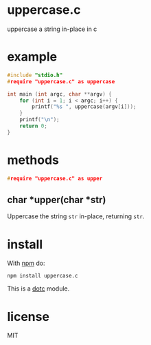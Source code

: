 # uppercase.c

uppercase a string in-place in c

# example

``` c
#include "stdio.h"
#require "uppercase.c" as uppercase

int main (int argc, char **argv) {
    for (int i = 1; i < argc; i++) {
        printf("%s ", uppercase(argv[i]));
    }
    printf("\n");
    return 0;
}
```

# methods

``` c
#require "uppercase.c" as upper
```

## char *upper(char *str)

Uppercase the string `str` in-place, returning `str`.

# install

With [npm](https://npmjs.org) do:

```
npm install uppercase.c
```

This is a [dotc](https://github.com/substack/dotc) module.

# license

MIT
